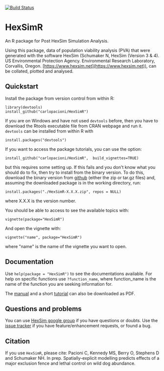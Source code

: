 [![Build Status](https://travis-ci.org/carlopacioni/HexSimR.svg?branch=master)](https://travis-ci.org/carlopacioni/HexSimR)

# HexSimR
An R package for Post HexSim Simulation Analysis.  

Using this package, data of population viability analysis (PVA) that were generated with the software HexSim (Schumaker N, HexSim (Version 3 & 4). US Environmental Protection Agency. Environmental Research Laboratory, Corvallis, Oregon. [https://www.hexsim.net](https://www.hexsim.net)), can be collated, plotted and analysed.

## Quickstart
Install the package from version control from within R:
```
library(devtools)
install_github("carlopacioni/HexSimR")
```
If you are on Windows and have not used `devtools` before, then you have to download the Rtools executable file from CRAN webpage and run it. `devtools` can be installed from within R with 
```
install.packages("devtools")
```
If you want to access the package tutorials, you can use the option:
```
install_github("carlopacioni/HexSimR",  build_vignettes=TRUE)
```
but this requires some setting up. If this fails and you don't know what you should do to fix, then try to install from the binary version. To do this, download the binary version from [github](https://github.com/carlopacioni/HexSimR/releases) (either the zip or tar.gz files) and, assuming the downloaded package is in the working directory, run:
```
install.packages("./HexSimR-X.X.X.zip", repos = NULL)
```
where X.X.X is the version number. 

You should be able to access to see the available topics with:
```
vignette(package="HexSimR")
```
And open the vignette with:
```
vignette("name", package="HexSimR")
```
where "name" is the name of the vignette you want to open.


## Documentation
Use `help(package = "HexSimR")` to see the documentations available. For help on specific functions use `?function_name`, where function_name is the name of the function you are seeking information for.


The [manual](https://www.researchgate.net/publication/306884751_HexSimR_manual?ev=prf_pub) and a short [tutorial](https://www.researchgate.net/publication/306911593_HexSimR_tutorial) can also be downloaded as PDF.


## Questions and problems
You can use [HexSim google group](https://groups.google.com/forum/m/#!forum/hexsim) if you have questions or doubts. Use the [issue tracker](https://github.com/carlopacioni/HexSimR/issues) if you have feature/enhancement requests, or found a bug.

## Citation
If you use `HexSimR`, please cite:
Pacioni C, Kennedy MS, Berry O, Stephens D and Schumaker NH. In prep. Spatially-explicit modelling predicts effects of a major exclusion fence and lethal control on wild dog abundance.